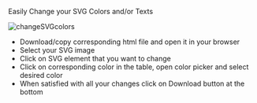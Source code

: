 Easily Change your SVG Colors and/or Texts

![changeSVGcolors](https://github.com/alexdruk/Change_SVG-colors/assets/840087/dbfa547f-ef78-4076-b6e5-078178feca3a)


* Download/copy corresponding html file and open it in your browser
* Select your SVG image
* Click on SVG element that you want to change
* Click on corresponding color in the table, open color picker and select desired color
* When satisfied with all your changes click on Download button at the bottom
